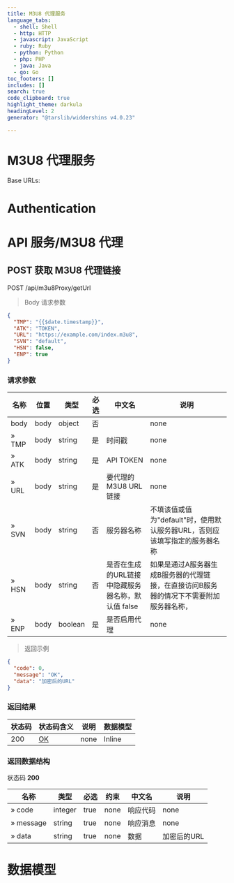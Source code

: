 ```yaml
---
title: M3U8 代理服务
language_tabs:
  - shell: Shell
  - http: HTTP
  - javascript: JavaScript
  - ruby: Ruby
  - python: Python
  - php: PHP
  - java: Java
  - go: Go
toc_footers: []
includes: []
search: true
code_clipboard: true
highlight_theme: darkula
headingLevel: 2
generator: "@tarslib/widdershins v4.0.23"

---
```


# M3U8 代理服务

Base URLs:

# Authentication

# API 服务/M3U8 代理

## POST 获取 M3U8 代理链接

POST /api/m3u8Proxy/getUrl

> Body 请求参数

```json
{
  "TMP": "{{$date.timestamp}}",
  "ATK": "TOKEN",
  "URL": "https://example.com/index.m3u8",
  "SVN": "default",
  "HSN": false,
  "ENP": true
}
```

### 请求参数

|名称|位置|类型|必选|中文名|说明|
|---|---|---|---|---|---|
|body|body|object| 否 ||none|
|» TMP|body|string| 是 | 时间戳|none|
|» ATK|body|string| 是 | API TOKEN|none|
|» URL|body|string| 是 | 要代理的 M3U8 URL 链接|none|
|» SVN|body|string| 否 | 服务器名称|不填该值或值为"default"时，使用默认服务器URL，否则应该填写指定的服务器名称|
|» HSN|body|string| 否 | 是否在生成的URL链接中隐藏服务器名称，默认值 false|如果是通过A服务器生成B服务器的代理链接，在直接访问B服务器的情况下不需要附加服务器名称，|
|» ENP|body|boolean| 是 | 是否启用代理|none|

> 返回示例

```json
{
  "code": 0,
  "message": "OK",
  "data": "加密后的URL"
}
```

### 返回结果

|状态码|状态码含义|说明|数据模型|
|---|---|---|---|
|200|[OK](https://tools.ietf.org/html/rfc7231#section-6.3.1)|none|Inline|

### 返回数据结构

状态码 **200**

|名称|类型|必选|约束|中文名|说明|
|---|---|---|---|---|---|
|» code|integer|true|none|响应代码|none|
|» message|string|true|none|响应消息|none|
|» data|string|true|none|数据|加密后的URL|

# 数据模型

